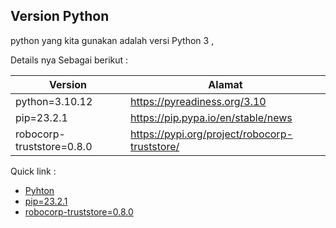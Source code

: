 ## Version Python

python yang kita gunakan adalah versi Python 3 , 

Details nya Sebagai berikut : 


| Version                          | Alamat                                         | 
|----------------------------------|-----------------------------------------------|
| python=3.10.12                   | https://pyreadiness.org/3.10                  | 
| pip=23.2.1                       | https://pip.pypa.io/en/stable/news            | 
| robocorp-truststore=0.8.0        | https://pypi.org/project/robocorp-truststore/ | 
 

Quick link : 

- [Pyhton](https://pyreadiness.org/3.10)                           
- [pip=23.2.1](https://pip.pypa.io/en/stable/news)                      
- [robocorp-truststore=0.8.0 ](https://pypi.org/project/robocorp-truststore/)       
